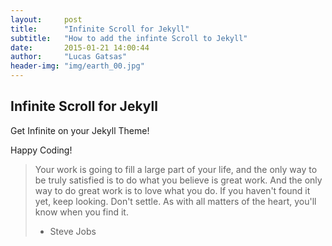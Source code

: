 ```yaml
---
layout:     post
title:      "Infinite Scroll for Jekyll"
subtitle:   "How to add the infinte Scroll to Jekyll"
date:       2015-01-21 14:00:44
author:     "Lucas Gatsas"
header-img: "img/earth_00.jpg"
---
```

<h2 class="section-heading">Infinite Scroll for Jekyll</h2>

Get Infinite on your Jekyll Theme!


Happy Coding!






<!--

<a href="#">
    <img src="{{ site.baseurl }}/img/static.squarespace.jpg" alt="Post Sample Image">
</a>
-->


<!--
<a href="#">
    <img src="{{ site.baseurl }}/img/gitlist.io.png" alt="Post Sample Image">
</a> -->
<!--

<a href="#">
    <img src="{{ site.baseurl }}/img/design.png" alt="Post Sample Image">
</a> 


-->




<blockquote>Your work is going to fill a large part of your life, and the only way to be truly satisfied is to do what you believe is great work. And the only way to do great work is to love what you do. If you haven't found it yet, keep looking. Don't settle. As with all matters of the heart, you'll know when you find it.

- Steve Jobs

</blockquote>


<!-- 
<a href="#">
    <img src="{{ site.baseurl }}/img/jekyllthemewhite.png" alt="Post Sample Image">
</a> 



 -->



